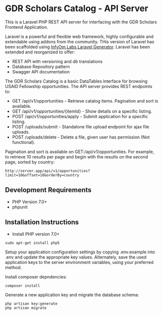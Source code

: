 GDR Scholars Catalog - API Server
====================================

This is a Laravel PHP REST API server for interfacing with the GDR Scholars Frontend Application.

Laravel is a powerful and flexible web framework, highly configurable and extendable using addons from the community. THis version of Laravel has been scaffolded using [InfyOm Labs Laravel Generator](https://github.com/InfyOmLabs/laravel-generator). Laravel has been extended and reorganized to offer:

* REST API with versioning and db translations
* Database Repository pattern
* Swagger API documentation

The GDR Scholars Catalog is a basic DataTables interface for browsing USAID Fellowship opportunities. The API server provides REST endpoints to:

* GET  /api/v1/opportunities          - Retrieve catalog items. Pagination and sort is available.
* GET  /api/v1/opportunities/{itemId} - Show details on a specific listing.
* POST /api/v1/opportunities/apply    - Submit application for a specific listing.
* POST /uploads/submit                - Standalone file upload endpoint for ajax file uploads.
* POST /uploads/delete                - Delete a file, given user has permission (Not functional).

Pagination and sort is available on GET:/api/v1/opportunities. For example, to retrieve 10 results per page and begin with the results on the second page, sorted by country:
```
http://server.app/api/v1/opportunities?limit=10&offset=10&orderBy=country
```


## Development Requirements

* PHP Version 7.0+
* phpunit

## Installation Instructions

* Install PHP version 7.0+

```shd
sudo apt-get install php5
```

Setup your application configuration settings by copying .env.example into .env and update the appropriate key values. Alternately, save the used application keys to the server environment variables, using your preferred method.

Install composer depndencies:

```
composer install
```

Generate a new application key and migrate the database schema:

```
php artisan key:generate
php artisan migrate
```
